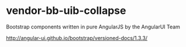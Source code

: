 # vendor-bb-uib-collapse

Bootstrap components written in pure AngularJS by the AngularUI Team

http://angular-ui.github.io/bootstrap/versioned-docs/1.3.3/

